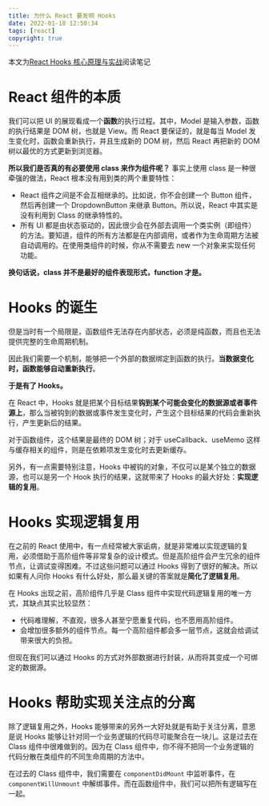 ```yaml
---
title: 为什么 React 要发明 Hooks
date: 2022-01-18 12:50:34
tags: [react]
copyright: true
---
```

本文为[React Hooks 核心原理与实战](https://time.geekbang.org/column/article/378311)阅读笔记

# React 组件的本质
我们可以把 UI 的展现看成一个**函数**的执行过程。其中，Model 是输入参数，函数的执行结果是 DOM 树，也就是 View。而 React 要保证的，就是每当 Model 发生变化时，函数会重新执行，并且生成新的 DOM 树，然后 React 再把新的 DOM 树以最优的方式更新到浏览器。

**所以我们是否真的有必要使用 class 来作为组件呢？**
事实上使用 class 是一种很牵强的做法，React 根本没有用到类的两个重要特性：
- React 组件之间是不会互相继承的。比如说，你不会创建一个 Button 组件，然后再创建一个 DropdownButton 来继承 Button。所以说，React 中其实是没有利用到 Class 的继承特性的。
- 所有 UI 都是由状态驱动的，因此很少会在外部去调用一个类实例（即组件）的方法。要知道，组件的所有方法都是在内部调用，或者作为生命周期方法被自动调用的。在使用类组件的时候，你从不需要去 new 一个对象来实现任何功能。

**换句话说，class 并不是最好的组件表现形式，function 才是。**

# Hooks 的诞生
但是当时有一个局限是，函数组件无法存在内部状态，必须是纯函数，而且也无法提供完整的生命周期机制。

因此我们需要一个机制，能够把一个外部的数据绑定到函数的执行。**当数据变化时，函数能够自动重新执行**。

**于是有了 Hooks。**

在 React 中，Hooks 就是把某个目标结果**钩到某个可能会变化的数据源或者事件源上**，那么当被钩到的数据或事件发生变化时，产生这个目标结果的代码会重新执行，产生更新后的结果。

对于函数组件，这个结果是最终的 DOM 树；对于 useCallback、useMemo 这样与缓存相关的组件，则是在依赖项发生变化时去更新缓存。

另外，有一点需要特别注意，Hooks 中被钩的对象，不仅可以是某个独立的数据源，也可以是另一个 Hook 执行的结果，这就带来了 Hooks 的最大好处：**实现逻辑的复用**。

# Hooks 实现逻辑复用
在之前的 React 使用中，有一点经常被大家诟病，就是非常难以实现逻辑的复用，必须借助于高阶组件等非常复杂的设计模式。但是高阶组件会产生冗余的组件节点，让调试变得困难。不过这些问题可以通过 Hooks 得到了很好的解决。所以如果有人问你 Hooks 有什么好处，那么最关键的答案就是**简化了逻辑复用**。

在 Hooks 出现之前，高阶组件几乎是 Class 组件中实现代码逻辑复用的唯一方式，其缺点其实比较显然：
- 代码难理解，不直观，很多人甚至宁愿重复代码，也不愿用高阶组件。
- 会增加很多额外的组件节点。每一个高阶组件都会多一层节点，这就会给调试带来很大的负担。

但现在我们可以通过 Hooks 的方式对外部数据进行封装，从而将其变成一个可绑定的数据源。

# Hooks 帮助实现关注点的分离
除了逻辑复用之外，Hooks 能够带来的另外一大好处就是有助于关注分离，意思是说 Hooks 能够让针对同一个业务逻辑的代码尽可能聚合在一块儿。这是过去在 Class 组件中很难做到的。因为在 Class 组件中，你不得不把同一个业务逻辑的代码分散在类组件的不同生命周期的方法中。

在过去的 Class 组件中，我们需要在 `componentDidMount` 中监听事件，在 `componentWillUnmount` 中解绑事件。而在函数组件中，我们可以把所有逻辑写在一起。